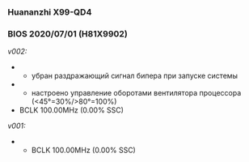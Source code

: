 ### Huananzhi X99-QD4
### BIOS 2020/07/01 (H81X9902)

*v002:*
* + убран раздражающий сигнал бипера при запуске системы
* + настроено управление оборотами вентилятора процессора (<45°=30%/>80°=100%)
* BCLK 100.00MHz (0.00% SSC)

*v001:*
* + BCLK 100.00MHz (0.00% SSC)
